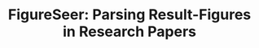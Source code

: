 ---
title: "FigureSeer: Parsing Result-Figures in Research Papers"
collection: publications
coauthors: 'Noah Siegel, Zachary Horvitz, Santosh Kumar Divvala, and Ali Farhadi'
permalink: /publication/figureseer
venue: 'ECCV 2016'
paperurl: 'https://link.springer.com/chapter/10.1007/978-3-319-46478-7_41'
---